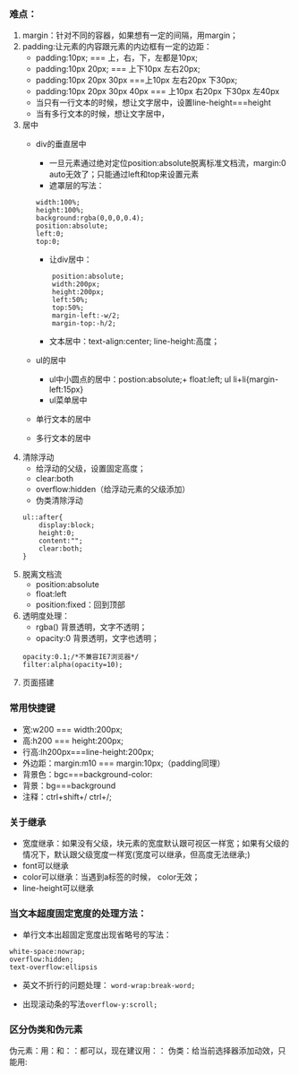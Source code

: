 ### 难点：
1. margin：针对不同的容器，如果想有一定的间隔，用margin；
2. padding:让元素的内容跟元素的内边框有一定的边距：
    + padding:10px; === 上，右，下，左都是10px;
    + padding:10px 20px; === 上下10px 左右20px;
    + padding:10px 20px 30px ===上10px 左右20px 下30px;
    + padding:10px 20px 30px 40px === 上10px 右20px 下30px 左40px
    + 当只有一行文本的时候，想让文字居中，设置line-height===height
    + 当有多行文本的时候，想让文字居中，
3. 居中
    + div的垂直居中
        - 一旦元素通过绝对定位position:absolute脱离标准文档流，margin:0 auto无效了；只能通过left和top来设置元素
        - 遮罩层的写法：
        ```
        width:100%;
        height:100%;
        background:rgba(0,0,0,0.4);
        position:absolute;
        left:0;
        top:0;
        ```
        
        - 让div居中：
        ```
            position:absolute;
            width:200px;
            height:200px;
            left:50%;
            top:50%;
            margin-left:-w/2;
            margin-top:-h/2;
        ```
        - 文本居中：text-align:center;
        line-height:高度；
    + ul的居中
        + ul中小圆点的居中：postion:absolute;+ float:left; ul li+li{margin-left:15px}
        + ul菜单居中
        
    + 单行文本的居中
    + 多行文本的居中
4. 清除浮动
    + 给浮动的父级，设置固定高度；
    + clear:both
    + overflow:hidden（给浮动元素的父级添加）
    + 伪类清除浮动
    ```
    ul::after{
        display:block;
        height:0;
        content:"";
        clear:both;
    }
    ```
5. 脱离文档流
    + position:absolute
    + float:left
    + position:fixed：回到顶部
6. 透明度处理：
    + rgba() 背景透明，文字不透明；
    + opacity:0 背景透明，文字也透明；
    ```
    opacity:0.1;/*不兼容IE7浏览器*/
    filter:alpha(opacity=10);
    ```
7. 页面搭建


### 常用快捷键
- 宽:w200 === width:200px;
- 高:h200 === height:200px;
- 行高:lh200px===line-height:200px;
- 外边距：margin:m10 === margin:10px;（padding同理）
- 背景色：bgc===background-color:
- 背景：bg===background
- 注释：ctrl+shift+/      ctrl+/;

### 关于继承
- 宽度继承：如果没有父级，块元素的宽度默认跟可视区一样宽；如果有父级的情况下，默认跟父级宽度一样宽(宽度可以继承，但高度无法继承;)
- font可以继承
- color可以继承：当遇到a标签的时候， color无效；
- line-height可以继承

###  当文本超度固定宽度的处理方法：
- 单行文本出超固定宽度出现省略号的写法：
```
white-space:nowrap;
overflow:hidden;
text-overflow:ellipsis
```
- 英文不折行的问题处理： `word-wrap:break-word;`

- 出现滚动条的写法`overflow-y:scroll;`

### 区分伪类和伪元素
伪元素：用：和：：都可以，现在建议用：：
伪类：给当前选择器添加动效，只能用:




